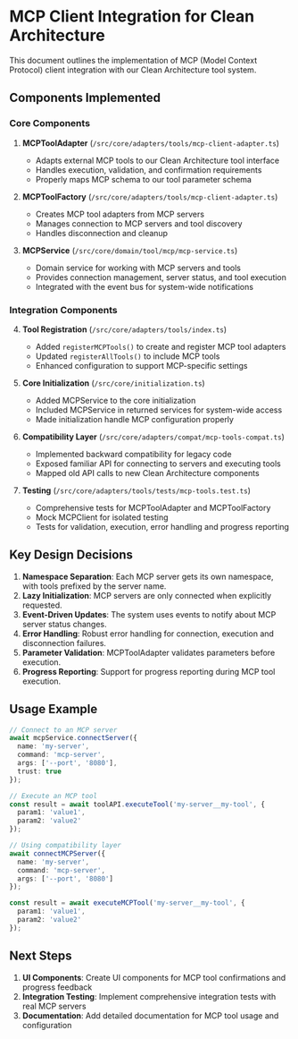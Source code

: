 # MCP Client Integration for Clean Architecture

This document outlines the implementation of MCP (Model Context Protocol) client integration with our Clean Architecture tool system.

## Components Implemented

### Core Components

1. **MCPToolAdapter** (`/src/core/adapters/tools/mcp-client-adapter.ts`)
   - Adapts external MCP tools to our Clean Architecture tool interface
   - Handles execution, validation, and confirmation requirements
   - Properly maps MCP schema to our tool parameter schema

2. **MCPToolFactory** (`/src/core/adapters/tools/mcp-client-adapter.ts`)
   - Creates MCP tool adapters from MCP servers
   - Manages connection to MCP servers and tool discovery
   - Handles disconnection and cleanup

3. **MCPService** (`/src/core/domain/tool/mcp/mcp-service.ts`)
   - Domain service for working with MCP servers and tools
   - Provides connection management, server status, and tool execution
   - Integrated with the event bus for system-wide notifications

### Integration Components

4. **Tool Registration** (`/src/core/adapters/tools/index.ts`)
   - Added `registerMCPTools()` to create and register MCP tool adapters
   - Updated `registerAllTools()` to include MCP tools
   - Enhanced configuration to support MCP-specific settings

5. **Core Initialization** (`/src/core/initialization.ts`)
   - Added MCPService to the core initialization
   - Included MCPService in returned services for system-wide access
   - Made initialization handle MCP configuration properly

6. **Compatibility Layer** (`/src/core/adapters/compat/mcp-tools-compat.ts`)
   - Implemented backward compatibility for legacy code
   - Exposed familiar API for connecting to servers and executing tools
   - Mapped old API calls to new Clean Architecture components

7. **Testing** (`/src/core/adapters/tools/tests/mcp-tools.test.ts`)
   - Comprehensive tests for MCPToolAdapter and MCPToolFactory
   - Mock MCPClient for isolated testing
   - Tests for validation, execution, error handling and progress reporting

## Key Design Decisions

1. **Namespace Separation**: Each MCP server gets its own namespace, with tools prefixed by the server name.
2. **Lazy Initialization**: MCP servers are only connected when explicitly requested.
3. **Event-Driven Updates**: The system uses events to notify about MCP server status changes.
4. **Error Handling**: Robust error handling for connection, execution and disconnection failures.
5. **Parameter Validation**: MCPToolAdapter validates parameters before execution.
6. **Progress Reporting**: Support for progress reporting during MCP tool execution.

## Usage Example

```typescript
// Connect to an MCP server
await mcpService.connectServer({
  name: 'my-server',
  command: 'mcp-server',
  args: ['--port', '8080'],
  trust: true
});

// Execute an MCP tool
const result = await toolAPI.executeTool('my-server__my-tool', {
  param1: 'value1',
  param2: 'value2'
});

// Using compatibility layer
await connectMCPServer({
  name: 'my-server',
  command: 'mcp-server',
  args: ['--port', '8080']
});

const result = await executeMCPTool('my-server__my-tool', {
  param1: 'value1',
  param2: 'value2'
});
```

## Next Steps

1. **UI Components**: Create UI components for MCP tool confirmations and progress feedback
2. **Integration Testing**: Implement comprehensive integration tests with real MCP servers
3. **Documentation**: Add detailed documentation for MCP tool usage and configuration